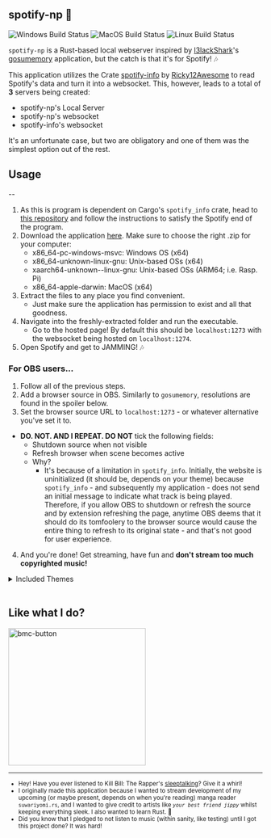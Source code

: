 spotify-np :crab:
--

![Windows Build Status](https://img.shields.io/github/workflow/status/Nowaaru/spotify-np/Publish%20%28windows%29?style=for-the-badge&label=Windows)
![MacOS Build Status](https://img.shields.io/github/workflow/status/Nowaaru/spotify-np/Publish%20%28mac%29?style=for-the-badge&label=MacOS)
![Linux Build Status](https://img.shields.io/github/workflow/status/Nowaaru/spotify-np/Publish%20%28linux%29?style=for-the-badge&label=Linux)

`spotify-np` is a Rust-based local webserver inspired by [l3lackShark](https://github.com/l3lackShark)'s [gosumemory](https://github.com/l3lackShark/gosumemory) application, but the catch is that it's for Spotify! :notes:

This application utilizes the Crate [spotify-info](https://crates.io/crates/spotify_info) by [Ricky12Awesome](https://crates.io/users/Ricky12Awesome) to read Spotify's data and turn it into a websocket. This, however, leads to a total of **3** servers being created:

* spotify-np's Local Server
* spotify-np's websocket
* spotify-info's websocket

It's an unfortunate case, but two are obligatory and one of them was the simplest option out of the rest.


## Usage
--
1. As this is program is dependent on Cargo's `spotify_info` crate, head to [this repository](https://github.com/Ricky12Awesome/spotify_info) and follow the instructions to satisfy the Spotify end of the program.
2. Download the application [here](https://github.com/Nowaaru/spotify-np/releases). Make sure to choose the right .zip for your computer:
    - x86_64-pc-windows-msvc: Windows OS (x64)
    - x86_64-unknown-linux-gnu: Unix-based OSs (x64)
    - xaarch64-unknown--linux-gnu: Unix-based OSs (ARM64; i.e. Rasp. Pi)
    - x86_64-apple-darwin: MacOS (x64)
3. Extract the files to any place you find convenient.
   - Just make sure the application has permission to exist and all that goodness.
4. Navigate into the freshly-extracted folder and run the executable.
    - Go to the hosted page! By default this should be `localhost:1273` with the websocket being hosted on `localhost:1274`. 
5. Open Spotify and get to JAMMING! :notes:

### For OBS users...

1. Follow all of the previous steps.
2. Add a browser source in OBS. Similarly to `gosumemory`, resolutions are found in the spoiler below.
3. Set the browser source URL to `localhost:1273` - or whatever alternative you've set it to.
*  **DO. NOT. AND I REPEAT. DO NOT** tick the following fields:
    - Shutdown source when not visible
    - Refresh browser when scene becomes active
    - Why?
      - It's because of a limitation in `spotify_info`. Initially, the website is uninitialized (it should be, depends on your theme) because `spotify_info` - and subsequently my application - does not send an initial message to indicate what track is being played. Therefore, if you allow OBS to shutdown or refresh the source and by extension refreshing the page, anytime OBS deems that it should do its tomfoolery to the browser source would cause the entire thing to refresh to its original state - and that's not good for user experience.
4. And you're done! Get streaming, have fun and **don't stream too much copyrighted music!**

<details>
    <summary>Included Themes</summary>
    Pictures TBD when I make the themes repo.
</details>
<br />

Like what I do?
--
<a href="https://www.buymeacoffee.com/noire">
<img width="272" alt="bmc-button" src="https://user-images.githubusercontent.com/16274568/185726271-65d08167-e68c-49b1-bc12-8813b73cf0c0.png"></a>

---
<sup>

 * Hey! Have you ever listened to Kill Bill: The Rapper's <a href="https://open.spotify.com/track/0Tcs9OG5IwiDaEN6gu7Dc9?si=1c345b9d23b146dd">sleeptalking</a>? Give it a whirl! 
 * I originally made this application because I wanted to stream development of my upcoming (or maybe present, depends on when you're reading) manga reader `suwariyomi.rs`, and I wanted to give credit to artists like _`your best friend jippy`_ whilst keeping everything sleek. I also wanted to learn Rust. :crab:
 * Did you know that I pledged to not listen to music (within sanity, like testing) until I got this project done? It was hard!
</sup>